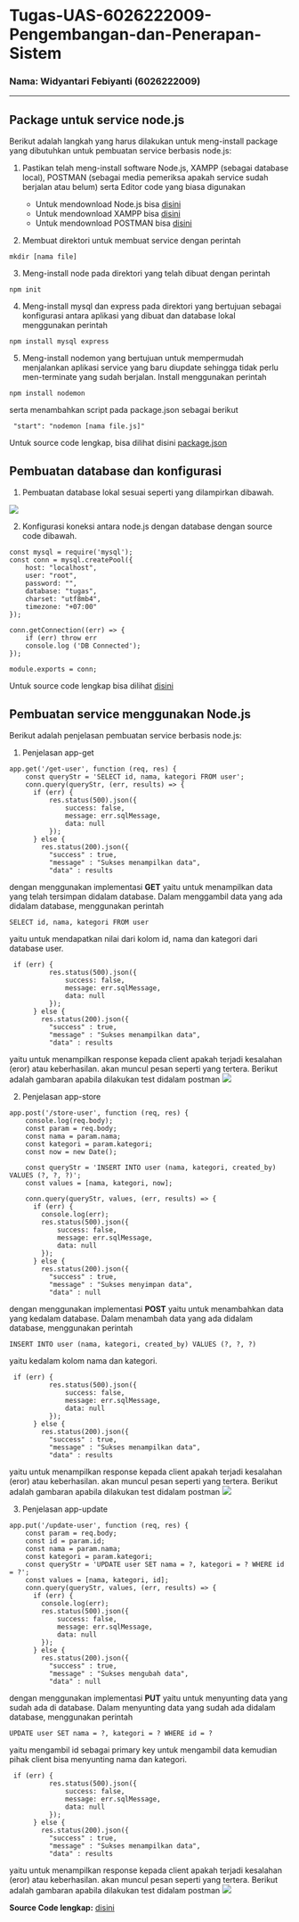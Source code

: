 # Tugas-UAS-6026222009-Pengembangan-dan-Penerapan-Sistem

### Nama: Widyantari Febiyanti (6026222009)
-----------------

## Package untuk service node.js
Berikut adalah langkah yang harus dilakukan untuk meng-install package yang dibutuhkan untuk pembuatan service berbasis node.js: 
1. Pastikan telah meng-install software Node.js, XAMPP (sebagai database local), POSTMAN (sebagai media pemeriksa apakah service sudah berjalan atau belum) serta Editor code yang biasa digunakan
    - Untuk mendownload Node.js bisa [disini](https://nodejs.org/en/download)
    - Untuk mendownload XAMPP bisa [disini](https://www.apachefriends.org/download.html)
    - Untuk mendownload POSTMAN bisa [disini](https://www.postman.com/downloads/)

2. Membuat direktori untuk membuat service dengan perintah
```
mkdir [nama file]
```
3. Meng-install node pada direktori yang telah dibuat dengan perintah
```
npm init
```
4. Meng-install mysql dan express pada direktori yang bertujuan sebagai konfigurasi antara aplikasi yang dibuat dan database lokal menggunakan perintah
```
npm install mysql express
```
5. Meng-install nodemon yang bertujuan untuk mempermudah menjalankan aplikasi service yang baru diupdate sehingga tidak perlu men-terminate yang sudah berjalan. Install menggunakan perintah
```
npm install nodemon
```
serta menambahkan script pada package.json sebagai berikut
```
 "start": "nodemon [nama file.js]"
```

Untuk source code lengkap, bisa dilihat disini [package.json](https://github.com/widyantarif/Tugas-UAS-6026222009-Pengembangan-dan-Penerapan-Sistem/blob/main/package.json)

## Pembuatan database dan konfigurasi

1. Pembuatan database lokal sesuai seperti yang dilampirkan dibawah. 

![](https://github.com/widyantarif/Tugas-UAS-6026222009-Pengembangan-dan-Penerapan-Sistem/blob/main/Dokumentasi%20Tugas%20EAS/struktur%20database.JPG)

2. Konfigurasi koneksi antara node.js dengan database dengan source code dibawah. 
```
const mysql = require('mysql');
const conn = mysql.createPool({
    host: "localhost",
    user: "root",
    password: "",
    database: "tugas",
    charset: "utf8mb4",
    timezone: "+07:00"
});

conn.getConnection((err) => {
    if (err) throw err
    console.log ('DB Connected');
});

module.exports = conn;
```
Untuk source code lengkap bisa dilihat [disini](https://github.com/widyantarif/Tugas-UAS-6026222009-Pengembangan-dan-Penerapan-Sistem/blob/main/config/db.js)

## Pembuatan service menggunakan Node.js

Berikut adalah penjelasan pembuatan service berbasis node.js:

1. Penjelasan app-get
```
app.get('/get-user', function (req, res) {
    const queryStr = 'SELECT id, nama, kategori FROM user';
    conn.query(queryStr, (err, results) => {
      if (err) {
          res.status(500).json({
              success: false,
              message: err.sqlMessage,
              data: null
          });
      } else {
        res.status(200).json({
          "success" : true,
          "message" : "Sukses menampilkan data",
          "data" : results
```
dengan menggunakan implementasi __GET__ yaitu untuk menampilkan data yang telah tersimpan didalam database. Dalam menggambil data yang ada didalam database, menggunakan perintah
```
SELECT id, nama, kategori FROM user
```
yaitu untuk mendapatkan nilai dari kolom id, nama dan kategori dari database user. 
```
 if (err) {
          res.status(500).json({
              success: false,
              message: err.sqlMessage,
              data: null
          });
      } else {
        res.status(200).json({
          "success" : true,
          "message" : "Sukses menampilkan data",
          "data" : results
  ```
 yaitu untuk menampilkan response kepada client apakah terjadi kesalahan (eror) atau keberhasilan. akan muncul pesan seperti yang tertera. Berikut adalah gambaran apabila dilakukan test didalam postman 
![](https://github.com/widyantarif/Tugas-UAS-6026222009-Pengembangan-dan-Penerapan-Sistem/blob/main/Dokumentasi%20Tugas%20EAS/postman%20get-user.JPG)

2. Penjelasan app-store
```
app.post('/store-user', function (req, res) {
    console.log(req.body);
    const param = req.body;
    const nama = param.nama;
    const kategori = param.kategori;
    const now = new Date();

    const queryStr = 'INSERT INTO user (nama, kategori, created_by) VALUES (?, ?, ?)';
    const values = [nama, kategori, now];
  
    conn.query(queryStr, values, (err, results) => {
      if (err) {
        console.log(err);
        res.status(500).json({
            success: false,
            message: err.sqlMessage,
            data: null
        });
      } else {
        res.status(200).json({
          "success" : true,
          "message" : "Sukses menyimpan data",
          "data" : null
```

dengan menggunakan implementasi __POST__ yaitu untuk menambahkan data yang kedalam database. Dalam menambah data yang ada didalam database, menggunakan perintah
```
INSERT INTO user (nama, kategori, created_by) VALUES (?, ?, ?)
```
yaitu kedalam kolom nama dan kategori. 

```
 if (err) {
          res.status(500).json({
              success: false,
              message: err.sqlMessage,
              data: null
          });
      } else {
        res.status(200).json({
          "success" : true,
          "message" : "Sukses menampilkan data",
          "data" : results
  ```
yaitu untuk menampilkan response kepada client apakah terjadi kesalahan (eror) atau keberhasilan. akan muncul pesan seperti yang tertera. Berikut adalah gambaran apabila dilakukan test didalam postman 
![](https://github.com/widyantarif/Tugas-UAS-6026222009-Pengembangan-dan-Penerapan-Sistem/blob/main/Dokumentasi%20Tugas%20EAS/postman%20store-user.JPG)

3. Penjelasan app-update
```
app.put('/update-user', function (req, res) {
    const param = req.body;
    const id = param.id;
    const nama = param.nama;
    const kategori = param.kategori;
    const queryStr = 'UPDATE user SET nama = ?, kategori = ? WHERE id = ?';
    const values = [nama, kategori, id];
    conn.query(queryStr, values, (err, results) => {
      if (err) {
        console.log(err);
        res.status(500).json({
            success: false,
            message: err.sqlMessage,
            data: null
        });
      } else {
        res.status(200).json({
          "success" : true,
          "message" : "Sukses mengubah data",
          "data" : null
```

dengan menggunakan implementasi __PUT__ yaitu untuk menyunting data yang sudah ada di database. Dalam menyunting data yang sudah ada didalam database, menggunakan perintah

```
UPDATE user SET nama = ?, kategori = ? WHERE id = ?
```

yaitu mengambil id sebagai primary key untuk mengambil data kemudian pihak client bisa menyunting nama dan kategori. 

```
 if (err) {
          res.status(500).json({
              success: false,
              message: err.sqlMessage,
              data: null
          });
      } else {
        res.status(200).json({
          "success" : true,
          "message" : "Sukses menampilkan data",
          "data" : results
  ```
yaitu untuk menampilkan response kepada client apakah terjadi kesalahan (eror) atau keberhasilan. akan muncul pesan seperti yang tertera. Berikut adalah gambaran apabila dilakukan test didalam postman 
![](https://github.com/widyantarif/Tugas-UAS-6026222009-Pengembangan-dan-Penerapan-Sistem/blob/main/Dokumentasi%20Tugas%20EAS/postman%20update-user.JPG)

__Source Code lengkap:__ [disini](https://github.com/widyantarif/Tugas-UAS-6026222009-Pengembangan-dan-Penerapan-Sistem/blob/main/app.js)



